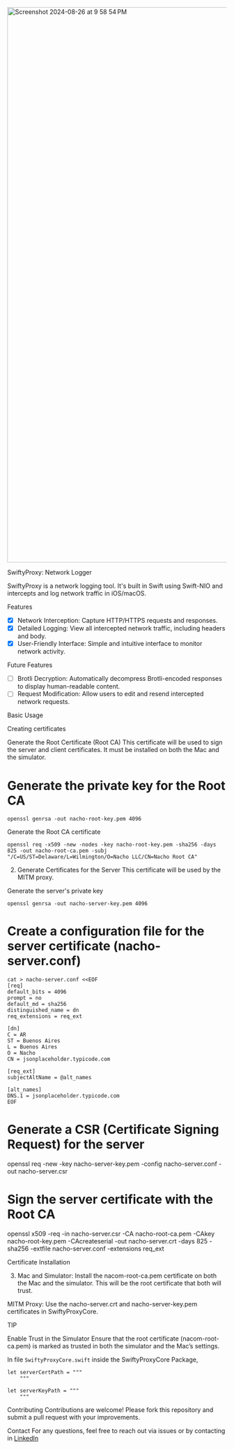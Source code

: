 <img width="1271" alt="Screenshot 2024-08-26 at 9 58 54 PM" src="https://github.com/user-attachments/assets/818e1042-5273-4fd8-a0fc-6165e23333e9">

SwiftyProxy: Network Logger

SwiftyProxy is a network logging tool. It's built in Swift using Swift-NIO and intercepts and log network traffic in iOS/macOS.

Features
- [x] Network Interception: Capture HTTP/HTTPS requests and responses.
- [x] Detailed Logging: View all intercepted network traffic, including headers and body.
- [x] User-Friendly Interface: Simple and intuitive interface to monitor network activity.

Future Features
- [ ] Brotli Decryption: Automatically decompress Brotli-encoded responses to display human-readable content.
- [ ] Request Modification: Allow users to edit and resend intercepted network requests.

Basic Usage

Creating certificates

Generate the Root Certificate (Root CA)
This certificate will be used to sign the server and client certificates. It must be installed on both the Mac and the simulator.

# Generate the private key for the Root CA
```
openssl genrsa -out nacho-root-key.pem 4096
```

Generate the Root CA certificate
```
openssl req -x509 -new -nodes -key nacho-root-key.pem -sha256 -days 825 -out nacho-root-ca.pem -subj "/C=US/ST=Delaware/L=Wilmington/O=Nacho LLC/CN=Nacho Root CA"
```
2. Generate Certificates for the Server
This certificate will be used by the MITM proxy.

Generate the server's private key
```
openssl genrsa -out nacho-server-key.pem 4096
```

# Create a configuration file for the server certificate (nacho-server.conf)
```
cat > nacho-server.conf <<EOF
[req]
default_bits = 4096
prompt = no
default_md = sha256
distinguished_name = dn
req_extensions = req_ext

[dn]
C = AR
ST = Buenos Aires
L = Buenos Aires
O = Nacho
CN = jsonplaceholder.typicode.com

[req_ext]
subjectAltName = @alt_names

[alt_names]
DNS.1 = jsonplaceholder.typicode.com
EOF
```

# Generate a CSR (Certificate Signing Request) for the server
openssl req -new -key nacho-server-key.pem -config nacho-server.conf -out nacho-server.csr

# Sign the server certificate with the Root CA
openssl x509 -req -in nacho-server.csr -CA nacho-root-ca.pem -CAkey nacho-root-key.pem -CAcreateserial -out nacho-server.crt -days 825 -sha256 -extfile nacho-server.conf -extensions req_ext

Certificate Installation

3. Mac and Simulator:
Install the nacom-root-ca.pem certificate on both the Mac and the simulator. This will be the root certificate that both will trust.

MITM Proxy: Use the nacho-server.crt and nacho-server-key.pem certificates in SwiftyProxyCore.

TIP

Enable Trust in the Simulator
Ensure that the root certificate (nacom-root-ca.pem) is marked as trusted in both the simulator and the Mac’s settings.


In file `SwiftyProxyCore.swift` inside the SwiftyProxyCore Package, 

```
let serverCertPath = """
    """

let serverKeyPath = """
    """
```


Contributing
Contributions are welcome! Please fork this repository and submit a pull request with your improvements.

Contact
For any questions, feel free to reach out via issues or by contacting in [LinkedIn](https://www.linkedin.com/in/ignacio-molina-portoles-a4b844173/)
